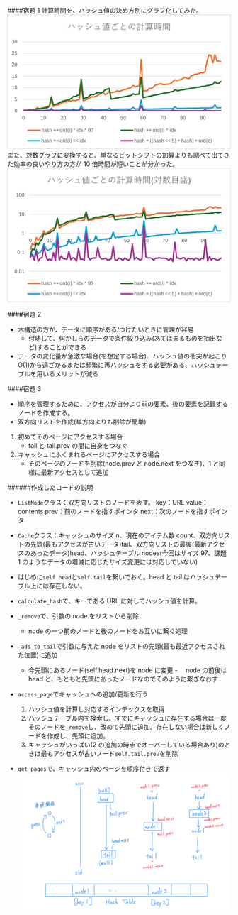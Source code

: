 ####宿題 1
計算時間を、ハッシュ値の決め方別にグラフ化してみた。
![](./graph1.png)
また、対数グラフに変換すると、単なるビットシフトの加算よりも調べて出てきた効率の良いやり方の方が 10 倍時間が短いことが分かった。
![](./graph2.png)

####宿題 2

- 木構造の方が、データに順序がある/つけたいときに管理が容易
  - 付随して、何かしらのデータで条件絞り込み(あてはまるものを抽出など)することができる
- データの変化量が急激な場合(を想定する場合)、ハッシュ値の衝突が起こり O(1)から遠ざかるまたは頻繁に再ハッシュをする必要がある、ハッシュテーブルを用いるメリットが減る

####宿題 3

- 順序を管理するために、アクセスが自分より前の要素、後の要素を記録するノードを作成する。
- 双方向リストを作成(単方向よりも削除が簡単)

1. 初めてそのページにアクセスする場合
   - tail と tail.prev の間に自身をつなぐ
2. キャッシュにふくまれるページにアクセスする場合
   - そのページのノードを削除(node.prev と node.next をつなぎ)、1 と同様に最新アクセスとして追加

######作成したコードの説明

- `ListNode`クラス：双方向リストのノードを表す。
  key：URL
  value：contents
  prev：前のノードを指すポインタ
  next：次のノードを指すポインタ
- `Cache`クラス：キャッシュのサイズ n、現在のアイテム数 count、双方向リストの先頭(最もアクセスが古いデータ)tail、双方向リストの最後(最新アクセスのあったデータ)head、ハッシュテーブル nodes(今回はサイズ 97、課題 1 のようなデータの増減に応じたサイズ変更には対応していない)

- はじめに`self.head`と`self.tail`を繋いでおく。head と tail はハッシュテーブル上には存在しない。
- `calculate_hash`で、キーである URL に対してハッシュ値を計算。
- `_remove`で、引数の node をリストから削除
  - node の一つ前のノードと後のノードをお互いに繋ぐ処理
- `_add_to_tail`で引数に与えた node をリストの先頭(最も最近アクセスされた位置)に追加
  - 今先頭にあるノード(self.head.next)を node に変更 -　 node の前後は head と、もともと先頭にあったノードなのでそのように繋ぎなおす
- `access_page`でキャッシュへの追加/更新を行う
  1. ハッシュ値を計算し対応するインデックスを取得
  2. ハッシュテーブル内を検索し、すでにキャッシュに存在する場合は一度そのノードを`_remove`し、改めて先頭に追加。存在しない場合は新しくノードを作成し、先頭に追加。
  3. キャッシュがいっぱい(2 の追加の時点でオーバーしている場合あり)のときは最もアクセスが古いノード`self.tail.prev`を削除
- `get_pages`で、キャッシュ内のページを順序付きで返す
  ![](./node_hash.jpg)
